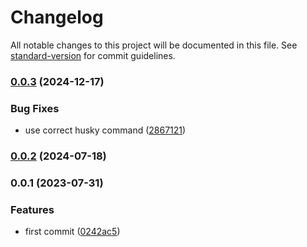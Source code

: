 # Changelog

All notable changes to this project will be documented in this file. See [standard-version](https://github.com/conventional-changelog/standard-version) for commit guidelines.

### [0.0.3](https://github.com/mastermunj/pronounceability/compare/v0.0.2...v0.0.3) (2024-12-17)


### Bug Fixes

* use correct husky command ([2867121](https://github.com/mastermunj/pronounceability/commit/2867121c720959a94f647f9947f28144dc9d9dfe))

### [0.0.2](https://github.com/mastermunj/pronounceability/compare/v0.0.1...v0.0.2) (2024-07-18)

### 0.0.1 (2023-07-31)


### Features

* first commit ([0242ac5](https://github.com/mastermunj/pronounceability/commit/0242ac522f1bfca82f6e90b7cae0ed196bb83d38))
